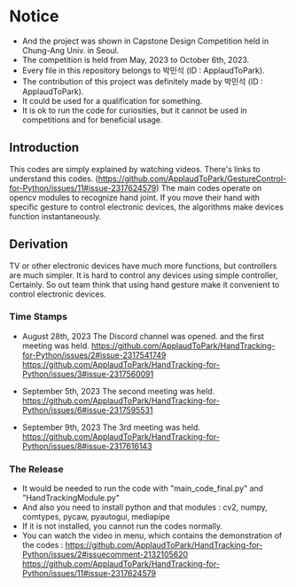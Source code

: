 # Notice
- And the project was shown in Capstone Design Competition held in Chung-Ang Univ. in Seoul.
- The competition is held from May, 2023 to October 6th, 2023.
- Every file in this repository belongs to 박민석 (ID : ApplaudToPark).
- The contribution of this project was definitely made by 박민석 (ID : ApplaudToPark).
- It could be used for a qualification for something.
- It is ok to run the code for curiosities, but it cannot be used in competitions and for beneficial usage.

## Introduction
This codes are simply explained by watching videos. There's links to understand this codes. (https://github.com/ApplaudToPark/GestureControl-for-Python/issues/11#issue-2317624579)
The main codes operate on opencv modules to recognize hand joint. If you move their hand with specific gesture to control electronic devices, the algorithms make devices function instantaneously.

## Derivation
TV or other electronic devices have much more functions, but controllers are much simpler. It is hard to control any devices using simple controller, Certainly. So out team think that using hand gesture make it convenient to control electronic devices.


### Time Stamps
- August 28th, 2023    The Discord channel was opened. and the first meeting was held.
  https://github.com/ApplaudToPark/HandTracking-for-Python/issues/2#issue-2317541749
  https://github.com/ApplaudToPark/HandTracking-for-Python/issues/3#issue-2317560091
  
- September 5th, 2023  The second meeting was held.
  https://github.com/ApplaudToPark/HandTracking-for-Python/issues/6#issue-2317595531
  
- September 9th, 2023  The 3rd meeting was held.
  https://github.com/ApplaudToPark/HandTracking-for-Python/issues/8#issue-2317616143


### The Release
- It would be needed to run the code with "main_code_final.py" and "HandTrackingModule.py"
- And also you need to install python and that modules :
  cv2, numpy, comtypes, pycaw, pyautogui, mediapipe
- If it is not installed, you cannot run the codes normally.
- You can watch the video in <issue> menu, which contains the demonstration of the codes :
  https://github.com/ApplaudToPark/HandTracking-for-Python/issues/2#issuecomment-2132105620
  https://github.com/ApplaudToPark/HandTracking-for-Python/issues/11#issue-2317624579
  

